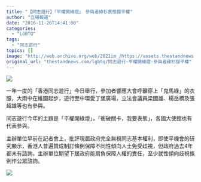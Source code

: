 ```yaml
---
title: "【同志遊行】「平權開綠燈」　參與者綠衫表態撐平權"
author: "立場報道"
date: "2016-11-26T14:41:00"
categories:
  - "LGBTQ"
tags:
  - "同志遊行"
topics: []
image: "http://web.archive.org/web/2021im_/https://assets.thestandnews.com/media/photos/15178327_10209902915583818_8457999035831793400_n_9Vetw.jpg"
original_url: "thestandnews.com/lgbtq/同志遊行-平權開綠燈-參與者綠衫撐平權"
---
```

![](http://web.archive.org/web/2021im_/https://assets.thestandnews.com/media/photos/15178327_10209902915583818_8457999035831793400_n_9Vetw.jpg)

一年一度的「香港同志遊行」今日舉行，參加者響應大會呼籲穿上「鬼馬綠」的衣服，大雨中在維園起步，遊行至中環愛丁堡廣場，立法會議員梁國雄、楊岳橋及張超雄等也有參與。

同志遊行今年的主題是「平權開綠燈」，「衝破關卡，我要表態」，各國大使館也有代表參與。

主辦單位早前在記者會上，批評現屆政府完全無視同志基本權利，即使平機會的研究顯示，香港人普遍贊成制訂條例保障不同性傾向人士免受歧視，但政府過去4年都未有諮詢。主辦單位期望下屆政府能肩負保障人權的責任，至少就性傾向歧視條例作公眾諮詢。

![](http://web.archive.org/web/2021im_/https://assets.thestandnews.com/media/photos/15181341_10209902831061705_448785117154282025_n_M9og3.jpg)